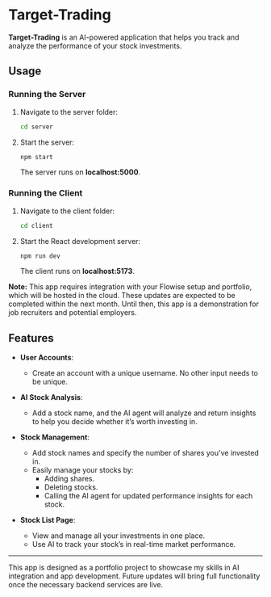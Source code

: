 # Target-Trading
**Target-Trading** is an AI-powered application that helps you track and analyze the performance of your stock investments.

## Usage
### Running the Server
1. Navigate to the server folder:
   ```bash
   cd server
   ```
2. Start the server:
   ```bash
   npm start
   ```
   The server runs on **localhost:5000**.

### Running the Client
1. Navigate to the client folder:
   ```bash
   cd client
   ```
2. Start the React development server:
   ```bash
   npm run dev
   ```
   The client runs on **localhost:5173**.

**Note:** This app requires integration with your Flowise setup and portfolio, which will be hosted in the cloud. These updates are expected to be completed within the next month. Until then, this app is a demonstration for job recruiters and potential employers.

## Features
- **User Accounts**: 
  - Create an account with a unique username. No other input needs to be unique.
  
- **AI Stock Analysis**: 
  - Add a stock name, and the AI agent will analyze and return insights to help you decide whether it’s worth investing in.

- **Stock Management**: 
  - Add stock names and specify the number of shares you've invested in. 
  - Easily manage your stocks by:
    - Adding shares.
    - Deleting stocks.
    - Calling the AI agent for updated performance insights for each stock.

- **Stock List Page**:
  - View and manage all your investments in one place.
  - Use AI to track your stock’s in real-time market performance.

---

This app is designed as a portfolio project to showcase my skills in AI integration and app development. Future updates will bring full functionality once the necessary backend services are live.

